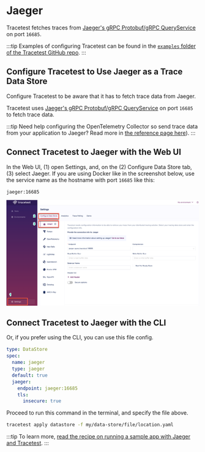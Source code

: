 # Jaeger

Tracetest fetches traces from [Jaeger's gRPC Protobuf/gRPC QueryService](https://www.jaegertracing.io/docs/1.42/deployment/#query-service--ui) on port `16685`.

:::tip
Examples of configuring Tracetest can be found in the [`examples` folder of the Tracetest GitHub repo](https://github.com/kubeshop/tracetest/tree/main/examples).
:::

## Configure Tracetest to Use Jaeger as a Trace Data Store

Configure Tracetest to be aware that it has to fetch trace data from Jaeger.

Tracetest uses [Jaeger's gRPC Protobuf/gRPC QueryService](https://www.jaegertracing.io/docs/1.42/deployment/#query-service--ui) on port `16685` to fetch trace data.

:::tip
Need help configuring the OpenTelemetry Collector so send trace data from your application to Jaeger? Read more in [the reference page here](../opentelemetry-collector-configuration-file-reference)).
:::

## Connect Tracetest to Jaeger with the Web UI

In the Web UI, (1) open Settings, and, on the (2) Configure Data Store tab, (3) select Jaeger. If you are using Docker like in the screenshot below, use the service name as the hostname with port `16685` like this:

```
jaeger:16685
```

![Jaeger](../img/Jaeger-settings.png)

<!---![](https://res.cloudinary.com/djwdcmwdz/image/upload/v1674643178/Blogposts/Docs/screely-1674643170953_vazb9h.png)-->

## Connect Tracetest to Jaeger with the CLI

Or, if you prefer using the CLI, you can use this file config.

```yaml
type: DataStore
spec:
  name: jaeger
  type: jaeger
  default: true
  jaeger:
    endpoint: jaeger:16685
    tls:
      insecure: true
```

Proceed to run this command in the terminal, and specify the file above.

```bash
tracetest apply datastore -f my/data-store/file/location.yaml
```

:::tip
To learn more, [read the recipe on running a sample app with Jaeger and Tracetest](../../examples-tutorials/recipes/running-tracetest-with-jaeger.md).
:::
